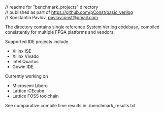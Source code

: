// readme for "benchmark_projects" directory   
// published as part of https://github.com/pConst/basic_verilog   
// Konstantin Pavlov, pavlovconst@gmail.com   


The directory contains single reference System Verilog codebase, compiled consistently for multiple FPGA platforms and vendors. 

Supported IDE projects include
* Xilinx ISE
* Xilinx Vivado
* Intel Quartus
* Gowin IDE

Currently working on
* Microsemi Libero
* Lattice iCEcube
* Lattice FOSS toolchain

See comparative compile time results in ./benchmark_results.txt



